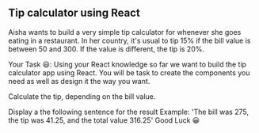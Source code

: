 ## Tip calculator using React

Aisha wants to build a very simple tip calculator for whenever she goes eating in a restaurant. In her country, it's usual to tip 15% if the bill value is between 50 and 300. If the value is different, the tip is 20%.

Your Task 😃:
Using your React knowledge so far we want to build the tip calculator app using React. You will be task to create the components you need as well as design it the way you want.

Calculate the tip, depending on the bill value.

Display a the following sentence for the result Example: 'The bill was 275, the tip was 41.25, and the total value 316.25'
Good Luck 😀
